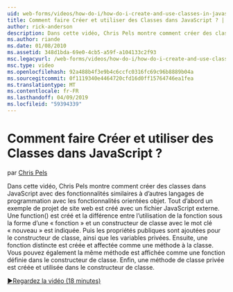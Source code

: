 ```yaml
---
uid: web-forms/videos/how-do-i/how-do-i-create-and-use-classes-in-javascript
title: Comment faire Créer et utiliser des Classes dans JavaScript ? | Microsoft Docs
author: rick-anderson
description: Dans cette vidéo, Chris Pels montre comment créer des classes dans JavaScript avec des fonctionnalités similaires à d’autres langages de programmation avec orientée objet exploitation...
ms.author: riande
ms.date: 01/08/2010
ms.assetid: 348d1bda-69e0-4cb5-a59f-a104133c2f93
msc.legacyurl: /web-forms/videos/how-do-i/how-do-i-create-and-use-classes-in-javascript
msc.type: video
ms.openlocfilehash: 92a488b4f3e9b4c6ccfc0316fc69c96b8889b04a
ms.sourcegitcommit: 0f1119340e4464720cfd16d0ff15764746ea1fea
ms.translationtype: MT
ms.contentlocale: fr-FR
ms.lasthandoff: 04/09/2019
ms.locfileid: "59394339"
---
```

# <a name="how-do-i-create-and-use-classes-in-javascript"></a>Comment faire Créer et utiliser des Classes dans JavaScript ?

par [Chris Pels](https://twitter.com/chrispels)

Dans cette vidéo, Chris Pels montre comment créer des classes dans JavaScript avec des fonctionnalités similaires à d’autres langages de programmation avec les fonctionnalités orientées objet. Tout d’abord un exemple de projet de site web est créé avec un fichier JavaScript externe. Une function() est créé et la différence entre l’utilisation de la fonction sous la forme d’une « fonction » et un constructeur de classe avec le mot clé « nouveau » est indiquée. Puis les propriétés publiques sont ajoutées pour le constructeur de classe, ainsi que les variables privées. Ensuite, une fonction distincte est créée et affectée comme une méthode à la classe. Vous pouvez également la même méthode est affichée comme une fonction définie dans le constructeur de classe. Enfin, une méthode de classe privée est créée et utilisée dans le constructeur de classe.

[&#9654;Regardez la vidéo (18 minutes)](https://channel9.msdn.com/Blogs/ASP-NET-Site-Videos/how-do-i-create-and-use-classes-in-javascript)
